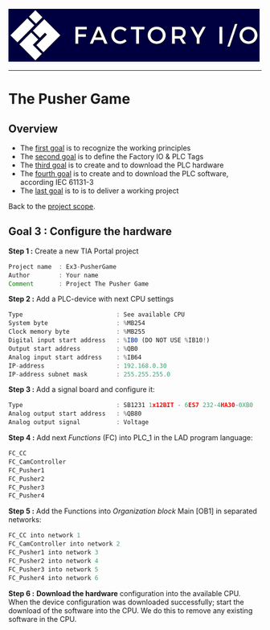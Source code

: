 ![Factory IO](../Ex03/Images/logo_fio.png)
_____________________________________
# The Pusher Game
## Overview
-   The [first goal](Ex03/Subchapter04_01.md) is to recognize the working principles
-   The [second goal](Ex03/Subchapter04_02.md) is to define the Factory IO & PLC Tags
-   The [third goal](Ex03/Subchapter04_03.md) is to create and to download the PLC hardware
-   The [fourth goal](Ex03/Subchapter04_04.md) is to create and to download the PLC software, according IEC 61131-3
-   The [last goal](Ex03/Subchapter04_05.md) is to is to deliver a working project

Back to the [project scope](Ex03/Subchapter04.md).

## Goal 3 : Configure the hardware
**Step 1 :** Create a new TIA Portal project
```javascript
Project name  : Ex3-PusherGame
Author        : Your name
Comment       : Project The Pusher Game
```

**Step 2 :** Add a PLC-device with next CPU settings
```javascript
Type                          : See available CPU
System byte                   : %MB254
Clock memory byte             : %MB255
Digital input start address   : %IB0 (DO NOT USE %IB10!)
Output start address          : %QB0
Analog input start address    : %IB64
IP-address                    : 192.168.0.30
IP-address subnet mask        : 255.255.255.0
```

**Step 3 :** Add a signal board and configure it:
```javascript
Type                          : SB1231 1x12BIT - 6ES7 232-4HA30-0XB0
Analog output start address   : %QB80
Analog output signal          : Voltage
```

**Step 4 :** Add next *Functions* (FC) into PLC_1 in the LAD program language:
```javascript
FC_CC
FC_CamController
FC_Pusher1
FC_Pusher2
FC_Pusher3
FC_Pusher4
```

**Step 5 :** Add the Functions into *Organization block* Main [OB1] in separated networks:
```javascript
FC_CC into network 1
FC_CamController into network 2
FC_Pusher1 into network 3
FC_Pusher2 into network 4
FC_Pusher3 into network 5
FC_Pusher4 into network 6
```

**Step 6 :** **Download the hardware** configuration into the available CPU. When the device configuration was downloaded successfully; start the download of the software into the CPU. We do this to remove any existing software in the CPU.
